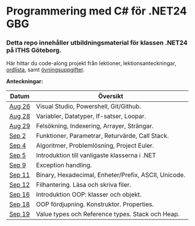 # Programmering med C# för .NET24 GBG

### Detta repo innehåller utbildningsmaterial för klassen .NET24 på ITHS Göteborg.

Här hittar du code-along projekt från lektioner, lektionsanteckningar, [ordlista](https://github.com/everyloop/NET24-Csharp/blob/master/Lecture-notes/Glossary.md), samt [övningsuppgifter](https://github.com/everyloop/NET24-Csharp/blob/master/Exercises/Exercises.md).

**Anteckningar:**

| Datum  | Översikt                                                       |
|--------|----------------------------------------------------------------|
| [Aug 26][Aug26] | Visual Studio, Powershell, Git/Github.                |
| [Aug 28][Aug28] | Variabler, Datatyper, If-satser, Loopar.              |
| [Aug 29][Aug29] | Felsökning, Indexering, Arrayer, Strängar.            |
| [Sep 2][Sep2]   | Funktioner, Parametrar, Returvärde, Call Stack.       |
| [Sep 4][Sep4]   | Algoritmer, Problemlösning, Project Euler.            |
| [Sep 5][Sep5]   | Introduktion till vanligaste klasserna i .NET         |
| [Sep 9][Sep9]   | Exception handling.                                   |
| [Sep 11][Sep11] | Binary, Hexadecimal, Enheter/Prefix, ASCII, Unicode.  |
| [Sep 12][Sep12] | Filhantering. Läsa och skriva filer.                  |
| [Sep 16][Sep16] | Introduktion OOP: klasser och objekt.                 |
| [Sep 18][Sep18] | OOP fördjupning. Konstruktor. Properties.             |
| [Sep 19][Sep19] | Value types och Reference types. Stack och Heap.      |

[Aug26]: https://github.com/everyloop/NET24-Csharp/blob/master/Lecture-notes/Aug26.md
[Aug28]: https://github.com/everyloop/NET24-Csharp/blob/master/Lecture-notes/Aug28.md
[Aug29]: https://github.com/everyloop/NET24-Csharp/blob/master/Lecture-notes/Aug29.md
[Sep2]: https://github.com/everyloop/NET24-Csharp/blob/master/Lecture-notes/Sep2.md
[Sep4]: https://github.com/everyloop/NET24-Csharp/blob/master/Lecture-notes/Sep4.md
[Sep5]: https://github.com/everyloop/NET24-Csharp/blob/master/Lecture-notes/Sep5.md
[Sep9]: https://github.com/everyloop/NET24-Csharp/blob/master/Lecture-notes/Sep9.md
[Sep11]: https://github.com/everyloop/NET24-Csharp/blob/master/Lecture-notes/Sep11.md
[Sep12]: https://github.com/everyloop/NET24-Csharp/blob/master/Lecture-notes/Sep12.md
[Sep16]: https://github.com/everyloop/NET24-Csharp/blob/master/Lecture-notes/Sep16.md
[Sep18]: https://github.com/everyloop/NET24-Csharp/blob/master/Lecture-notes/Sep18.md
[Sep19]: https://github.com/everyloop/NET24-Csharp/blob/master/Lecture-notes/Sep19.md
